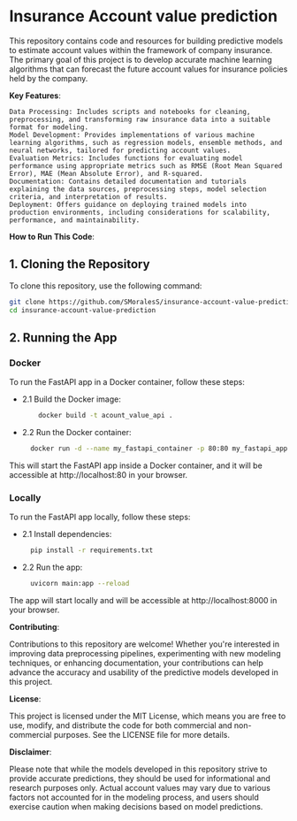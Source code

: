 # **Insurance Account value prediction**

This repository contains code and resources for building predictive models to estimate account values within the framework of company insurance. The primary goal of this project is to develop accurate machine learning algorithms that can forecast the future account values for insurance policies held by the company.

**Key Features**:

    Data Processing: Includes scripts and notebooks for cleaning, preprocessing, and transforming raw insurance data into a suitable format for modeling.
    Model Development: Provides implementations of various machine learning algorithms, such as regression models, ensemble methods, and neural networks, tailored for predicting account values.
    Evaluation Metrics: Includes functions for evaluating model performance using appropriate metrics such as RMSE (Root Mean Squared Error), MAE (Mean Absolute Error), and R-squared.
    Documentation: Contains detailed documentation and tutorials explaining the data sources, preprocessing steps, model selection criteria, and interpretation of results.
    Deployment: Offers guidance on deploying trained models into production environments, including considerations for scalability, performance, and maintainability.

**How to Run This Code**:

## 1. Cloning the Repository

To clone this repository, use the following command:

```bash
git clone https://github.com/SMoralesS/insurance-account-value-prediction
cd insurance-account-value-prediction
```
## 2. Running the App
### Docker

To run the FastAPI app in a Docker container, follow these steps:

- 2.1 Build the Docker image:

    ```bash
        docker build -t acount_value_api .
    ```

- 2.2 Run the Docker container:

    ```bash
      docker run -d --name my_fastapi_container -p 80:80 my_fastapi_app
    ```

This will start the FastAPI app inside a Docker container, and it will be accessible at http://localhost:80 in your browser.
    
### Locally

To run the FastAPI app locally, follow these steps:

- 2.1 Install dependencies:

    ```bash
      pip install -r requirements.txt
    ```

- 2.2 Run the app:

    ```bash
      uvicorn main:app --reload
    ```
    
The app will start locally and will be accessible at http://localhost:8000 in your browser.

**Contributing**:

Contributions to this repository are welcome! Whether you're interested in improving data preprocessing pipelines, experimenting with new modeling techniques, or enhancing documentation, your contributions can help advance the accuracy and usability of the predictive models developed in this project.

**License**:

This project is licensed under the MIT License, which means you are free to use, modify, and distribute the code for both commercial and non-commercial purposes. See the LICENSE file for more details.

**Disclaimer**:

Please note that while the models developed in this repository strive to provide accurate predictions, they should be used for informational and research purposes only. Actual account values may vary due to various factors not accounted for in the modeling process, and users should exercise caution when making decisions based on model predictions.
